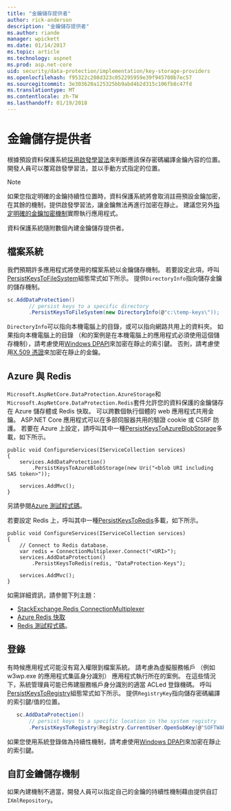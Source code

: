 ```yaml
---
title: "金鑰儲存提供者"
author: rick-anderson
description: "金鑰儲存提供者"
ms.author: riande
manager: wpickett
ms.date: 01/14/2017
ms.topic: article
ms.technology: aspnet
ms.prod: asp.net-core
uid: security/data-protection/implementation/key-storage-providers
ms.openlocfilehash: f95322c208d323c052295959e39f945700b7ec57
ms.sourcegitcommit: 3e303620a125325bb9abd4b2d315c106fb8c47fd
ms.translationtype: MT
ms.contentlocale: zh-TW
ms.lasthandoff: 01/19/2018
---
```

# <a name="key-storage-providers"></a>金鑰儲存提供者

<a name="data-protection-implementation-key-storage-providers"></a>

根據預設資料保護系統[採用啟發學習法](xref:security/data-protection/configuration/default-settings)來判斷應該保存密碼編譯金鑰內容的位置。 開發人員可以覆寫啟發學習法，並以手動方式指定的位置。

> [!NOTE]
> 如果您指定明確的金鑰持續性位置時，資料保護系統將會取消註冊預設金鑰加密，在其餘的機制，提供啟發學習法，讓金鑰無法再進行加密在靜止。 建議您另外[指定明確的金鑰加密機制](key-encryption-at-rest.md#data-protection-implementation-key-encryption-at-rest-providers)實際執行應用程式。

資料保護系統隨附數個內建金鑰儲存提供者。

## <a name="file-system"></a>檔案系統

我們預期許多應用程式將使用的檔案系統以金鑰儲存機制。 若要設定此項，呼叫[PersistKeysToFileSystem](https://github.com/aspnet/DataProtection/blob/rel/1.1.0/src/Microsoft.AspNetCore.DataProtection/DataProtectionBuilderExtensions.cs)組態常式如下所示。 提供`DirectoryInfo`指向儲存金鑰的儲存機制。

```csharp
sc.AddDataProtection()
       // persist keys to a specific directory
       .PersistKeysToFileSystem(new DirectoryInfo(@"c:\temp-keys\"));
   ```

`DirectoryInfo`可以指向本機電腦上的目錄，或可以指向網路共用上的資料夾。 如果指向本機電腦上的目錄 （和的案例是在本機電腦上的應用程式必須使用這個儲存機制），請考慮使用[Windows DPAPI](key-encryption-at-rest.md#data-protection-implementation-key-encryption-at-rest)來加密在靜止的索引鍵。 否則，請考慮使用[X.509 憑證](key-encryption-at-rest.md#data-protection-implementation-key-encryption-at-rest)來加密在靜止的金鑰。

## <a name="azure-and-redis"></a>Azure 與 Redis

`Microsoft.AspNetCore.DataProtection.AzureStorage`和`Microsoft.AspNetCore.DataProtection.Redis`套件允許您的資料保護的金鑰儲存在 Azure 儲存體或 Redis 快取。 可以跨數個執行個體的 web 應用程式共用金鑰。 ASP.NET Core 應用程式可以在多部伺服器共用的驗證 cookie 或 CSRF 防護。 若要在 Azure 上設定，請呼叫其中一種[PersistKeysToAzureBlobStorage](https://github.com/aspnet/DataProtection/blob/rel/1.1.0/src/Microsoft.AspNetCore.DataProtection.AzureStorage/AzureDataProtectionBuilderExtensions.cs)多載，如下所示。

```
public void ConfigureServices(IServiceCollection services)
{
    services.AddDataProtection()
        .PersistKeysToAzureBlobStorage(new Uri("<blob URI including SAS token>"));

    services.AddMvc();
}
```

另請參閱[Azure 測試程式碼](https://github.com/aspnet/DataProtection/blob/rel/1.1.0/samples/AzureBlob/Program.cs)。

若要設定 Redis 上，呼叫其中一種[PersistKeysToRedis](https://github.com/aspnet/DataProtection/blob/rel/1.1.0/src/Microsoft.AspNetCore.DataProtection.Redis/RedisDataProtectionBuilderExtensions.cs)多載，如下所示。

```
public void ConfigureServices(IServiceCollection services)
{
    // Connect to Redis database.
    var redis = ConnectionMultiplexer.Connect("<URI>");
    services.AddDataProtection()
        .PersistKeysToRedis(redis, "DataProtection-Keys");

    services.AddMvc();
}
```

如需詳細資訊，請參閱下列主題：

- [StackExchange.Redis ConnectionMultiplexer](https://github.com/StackExchange/StackExchange.Redis/blob/master/docs/Basics.md)
- [Azure Redis 快取](https://docs.microsoft.com/azure/redis-cache/cache-dotnet-how-to-use-azure-redis-cache#connect-to-the-cache)
- [Redis 測試程式碼](https://github.com/aspnet/DataProtection/blob/rel/1.1.0/samples/Redis/Program.cs)。

## <a name="registry"></a>登錄

有時候應用程式可能沒有寫入權限到檔案系統。 請考慮為虛擬服務帳戶 （例如 w3wp.exe 的應用程式集區身分識別） 應用程式執行所在的案例。 在這些情況下，系統管理員可能已佈建服務帳戶身分識別的適當 ACLed 登錄機碼。 呼叫[PersistKeysToRegistry](https://github.com/aspnet/DataProtection/blob/rel/1.1.0/src/Microsoft.AspNetCore.DataProtection/DataProtectionBuilderExtensions.cs)組態常式如下所示。 提供`RegistryKey`指向儲存密碼編譯的索引鍵/值的位置。

```csharp
   sc.AddDataProtection()
       // persist keys to a specific location in the system registry
       .PersistKeysToRegistry(Registry.CurrentUser.OpenSubKey(@"SOFTWARE\Sample\keys"));
   ```

如果您使用系統登錄做為持續性機制，請考慮使用[Windows DPAPI](key-encryption-at-rest.md#data-protection-implementation-key-encryption-at-rest)來加密在靜止的索引鍵。

## <a name="custom-key-repository"></a>自訂金鑰儲存機制

如果內建機制不適當，開發人員可以指定自己的金鑰的持續性機制藉由提供自訂`IXmlRepository`。
